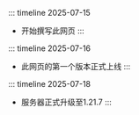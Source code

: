 ::: timeline 2025-07-15
- 开始撰写此网页
:::

::: timeline 2025-07-16
- 此网页的第一个版本正式上线
:::

::: timeline 2025-07-18
- 服务器正式升级至1.21.7
:::
